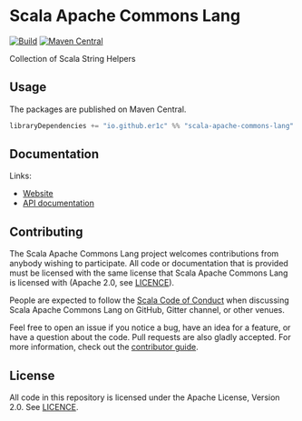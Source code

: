 # Scala Apache Commons Lang

[![Build](https://github.com/er1c/scala-apache-commons-lang/workflows/build/badge.svg?branch=main)](https://github.com/er1c/scala-apache-commons-lang/actions?query=branch%3Amain+workflow%3Abuild) [![Maven Central](https://maven-badges.herokuapp.com/maven-central/io.github.er1c/scala-apache-commons-lang_2.13/badge.svg)](https://maven-badges.herokuapp.com/maven-central/io.github.er1c/scala-apache-commons-lang_2.13)

Collection of Scala String Helpers

## Usage

The packages are published on Maven Central.

```scala
libraryDependencies += "io.github.er1c" %% "scala-apache-commons-lang" % "<version>"
```

## Documentation

Links:

- [Website](https://er1c.github.io/scala-apache-commons-lang/)
- [API documentation](https://er1c.github.io/scala-apache-commons-lang/api/)

## Contributing

The Scala Apache Commons Lang project welcomes contributions from anybody wishing to participate.  All code or documentation that is provided must be licensed with the same license that Scala Apache Commons Lang is licensed with (Apache 2.0, see [LICENCE](./LICENSE.md)).

People are expected to follow the [Scala Code of Conduct](./CODE_OF_CONDUCT.md) when discussing Scala Apache Commons Lang on GitHub, Gitter channel, or other venues.

Feel free to open an issue if you notice a bug, have an idea for a feature, or have a question about the code. Pull requests are also gladly accepted. For more information, check out the [contributor guide](./CONTRIBUTING.md).

## License

All code in this repository is licensed under the Apache License, Version 2.0.  See [LICENCE](./LICENSE.md).
